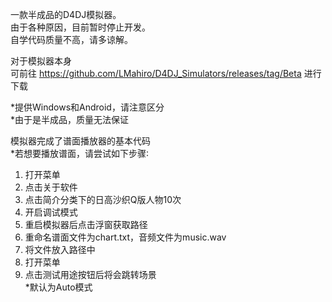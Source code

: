 一款半成品的D4DJ模拟器。<br />
由于各种原因，目前暂时停止开发。<br />
自学代码质量不高，请多谅解。<br />

对于模拟器本身<br />
可前往 https://github.com/LMahiro/D4DJ_Simulators/releases/tag/Beta 进行下载<br />

*提供Windows和Android，请注意区分<br />
*由于是半成品，质量无法保证<br />

模拟器完成了谱面播放器的基本代码<br />
*若想要播放谱面，请尝试如下步骤∶<br />
1. 打开菜单
2. 点击关于软件
3. 点击简介分类下的日高沙织Q版人物10次
4. 开启调试模式
5. 重启模拟器后点击浮窗获取路径
6. 重命名谱面文件为chart.txt，音频文件为music.wav
7. 将文件放入路径中
8. 打开菜单
9. 点击测试用途按钮后将会跳转场景
   <br />
   *默认为Auto模式
